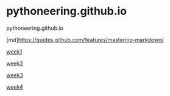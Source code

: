 # pythoneering.github.io
pythoneering.github.io

[md]https://guides.github.com/features/mastering-markdown/

[week1](week1)

[week2](week2)

[week3](week3)

[week4](week4)
